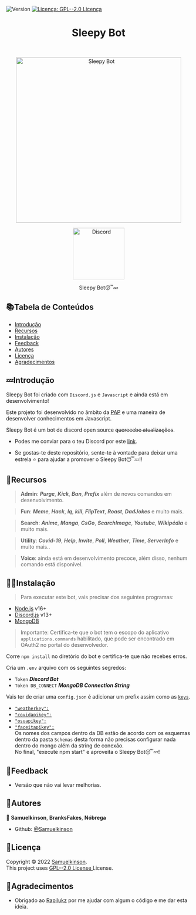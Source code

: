 <p>
  <img alt="Version" src="https://img.shields.io/badge/version-1.0.0-blue.svg?cacheSeconds=2592000" />
  <a href="https://chooseaLicença.com/Licenças/gpl-2.0/" target="_blank">
    <img alt="Licença: GPL--2.0 Licença " src="https://img.shields.io/badge/Licença-GPL--2.0 Licença -yellow.svg" />
  </a>
</p>

<h1 align="center"> Sleepy Bot </h1> <br>
<p align="center">
  <a href="https://discord.com/api/oauth2/authorize?client_id=863936621656932372&permissions=8&scope=bot">
    <img alt="Sleepy Bot" title="Sleepy Bot" src="https://i.pinimg.com/originals/57/f7/3c/57f73c7a5f8d65a6f2598b0f609df675.jpg" width="450">
  </a>
</p>

<p align="center">
  <a href="https://discord.com">
    <img alt="Discord" title="Discord Download" src="https://tm.ibxk.com.br/2021/05/14/14141728081248.jpg?ims=704x264" width="140">
  </a>
</p>
<p align="center">
  Sleepy Bot😴💤
</p>

## 📚Tabela de Conteúdos

- [Introdução](#introdução)
- [Recursos](#recursos)
- [Instalação](#instalação)
- [Feedback](#feedback)
- [Autores](#autores)
- [Licença](#licença)
- [Agradecimentos ](#agradecimentos)


## 💤Introdução
Sleepy Bot foi criado com <code>Discord.js</code> e <code>Javascript</code> e ainda está em desenvolvimento! 

Este projeto foi desenvolvido no âmbito da [PAP](https://www.forum.pt/ensino-profissional/pap-prova-o-que-vales) e uma maneira de desenvolver conhecimentos em Javascript. 

Sleepy Bot é um bot de discord open source  <s>querecebe atualizações</s>.

* Podes me conviar para o teu Discord por este [link](https://discord.com/api/oauth2/authorize?client_id=863936621656932372&permissions=8&scope=bot).
 
* Se gostas-te deste repositório, sente-te à vontade para deixar uma estrela ⭐ para ajudar a promover o Sleepy Bot😴💤!! 

## 🎴Recursos

> <b>Admin</b>: <i><b>Purge</b></i>, <i><b>Kick</b></i>, <i><b>Ban</b></i>, <i><b>Prefix</b></i> além de novos comandos em desenvolvimento.

> <b>Fun</b>: <i><b>Meme</b></i>, <i><b>Hack</b></i>, <i><b>Iq</b></i>, <i><b>kill</b></i>, <i><b>FlipText</b></i>, <i><b>Roast</b></i>, <i><b>DadJokes</b></i> e muito mais.

> <b>Search</b>: <i><b>Anime</b></i>, <i><b>Manga</b></i>, <i><b>CsGo</b></i>, <i><b>SearchImage</b></i>, <i><b>Youtube</b></i>, <i><b>Wikipédia</b></i> e muito mais.

> <b>Utility</b>: <i><b>Covid-19</b></i>, <i><b>Help</b></i>, <i><b>Invite</b></i>, <i><b>Poll</b></i>, <i><b>Weather</b></i>, <i><b>Time</b></i>, <i><b>ServerInfo</b></i> e muito mais..

> <b>Voice</b>: ainda está em desenvolvimento precoce, além disso, nenhum comando está disponível.

## 👩‍💻Instalação

> Para executar este bot, vais precisar dos seguintes programas: 

* [Node.js](https://nodejs.org/en/) v16+
* [Discord.js](https://discord.js.org/#/) v13+
* [MongoDB](https://www.mongodb.com)

>Importante: Certifica-te que o bot tem o escopo do aplicativo <code>applications.commands</code> habilitado, que pode ser encontrado em OAuth2 no portal do desenvolvedor. 

Corre <code>npm install</code> no diretório do bot e certifica-te que não recebes erros. 

 Cria um <code>.env</code> arquivo com os seguintes segredos: 
 * <code>Token</code>  <i>**Discord Bot**</i>
 * <code>Token DB_CONNECT</code> <i>**MongoDB Connection String**</i>

Vais ter de criar uma <code>config.json</code> é adicionar um prefix assim como as <code>[keys](https://imgbox.com/9ojXSkPv)</code>.
* <code>["weatherkey":](https://openweathermap.org/api)</code> 
* <code>["covidapikey":](https://rapidapi.com/api-sports/api/covid-193)</code>
* <code>["osuapikey":](https://osu.ppy.sh/p/api)</code>
* <code>["faceitapikey":](https://developers.faceit.com/docs/auth/api-keys)</code>
<br>Os nomes dos campos dentro da DB estão de acordo com os esquemas dentro da pasta <code>Schemas</code> desta forma não precisas configurar nada dentro do mongo além da string de conexão. 
<br>No final, "execute npm start" e aproveita o Sleepy Bot😴💤! 

 
## 💬Feedback

* Versão que não vai levar melhorias.

## 👤Autores
👤 **Samuelkinson**, **BranksFakes**, **Nóbrega**

* Github: [@Samuelkinson](https://github.com/Samuelkinson)

## 📝Licença

Copyright © 2022 [Samuelkinson](https://github.com/Samuelkinson).<br />
This project uses [GPL--2.0 License ](https://chooseaLicença.com/Licenças/gpl-2.0/) License.

## 🤖Agradecimentos 

* Obrigado ao [Rapilukz](https://github.com/rapilukz/) por me ajudar com algum o código e me dar esta ideia.

